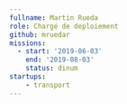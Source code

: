 ```yaml
---
fullname: Martin Rueda
role: Chargé de deploiement
github: mruedar
missions:
  - start: '2019-06-03'
    end: '2019-08-03'
    status: dinum
startups:
    - transport
---
```

